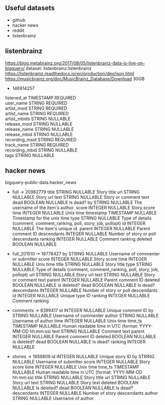 ## Useful datasets
* github
* hacker news
* reddit
* listenbrainz


## listenbrainz

https://blog.metabrainz.org/2017/08/05/listenbrainz-data-is-live-on-bigquery/
dataset: listenbrainz:listenbrainz  
https://listenbrainz.readthedocs.io/en/production/dev/json.html
https://musicbrainz.org/doc/MusicBrainz_Database/Download
30GB



* 146914257

listened_at 	TIMESTAMP 	REQUIRED 	
user_name 	STRING 	REQUIRED 	
artist_msid 	STRING 	REQUIRED 	
artist_name 	STRING 	REQUIRED 	
artist_mbids 	STRING 	NULLABLE 	
release_msid 	STRING 	NULLABLE 	
release_name 	STRING 	NULLABLE 	
release_mbid 	STRING 	NULLABLE 	
recording_msid 	STRING 	REQUIRED 	
track_name 	STRING 	REQUIRED 	
recording_mbid 	STRING 	NULLABLE 	
tags 	STRING 	NULLABLE


## hacker news

bigquery-public-data.hacker_news

* full          -> 20982779
    title 	STRING 	NULLABLE 	Story title
    url 	STRING 	NULLABLE 	Story url
    text 	STRING 	NULLABLE 	Story or comment text
    dead 	BOOLEAN 	NULLABLE 	Is dead?
    by 	STRING 	NULLABLE 	The username of the item's author.
    score 	INTEGER 	NULLABLE 	Story score
    time 	INTEGER 	NULLABLE 	Unix time
    timestamp 	TIMESTAMP 	NULLABLE 	Timestamp for the unix time
    type 	STRING 	NULLABLE 	Type of details (comment, comment_ranking, poll, story, job, pollopt)
    id 	INTEGER 	NULLABLE 	The item's unique id.
    parent 	INTEGER 	NULLABLE 	Parent comment ID
    descendants 	INTEGER 	NULLABLE 	Number of story or poll descendants
    ranking 	INTEGER 	NULLABLE 	Comment ranking
    deleted 	BOOLEAN 	NULLABLE 	

* full_201510   -> 18778427
    by 	STRING 	NULLABLE 	Username of commenter or submitter
    score 	INTEGER 	NULLABLE 	Story score
    time 	INTEGER 	NULLABLE 	Unix time
    title 	STRING 	NULLABLE 	Story title
    type 	STRING 	NULLABLE 	Type of details (comment, comment_ranking, poll, story, job, pollopt)
    url 	STRING 	NULLABLE 	Story url
    text 	STRING 	NULLABLE 	Story or comment text
    parent 	INTEGER 	NULLABLE 	Parent comment ID
    deleted 	BOOLEAN 	NULLABLE 	Is deleted?
    dead 	BOOLEAN 	NULLABLE 	Is dead?
    descendants 	INTEGER 	NULLABLE 	Number of story or poll descendants
    id 	INTEGER 	NULLABLE 	Unique type ID
    ranking 	INTEGER 	NULLABLE 	Comment ranking


* comments      -> 8399417
    id 	INTEGER 	NULLABLE 	Unique comment ID
    by 	STRING 	NULLABLE 	Username of commenter
    author 	STRING 	NULLABLE 	Username of author
    time 	INTEGER 	NULLABLE 	Unix time
    time_ts 	TIMESTAMP 	NULLABLE 	Human readable time in UTC (format: YYYY-MM-DD hh:mm:ss)
    text 	STRING 	NULLABLE 	Comment text
    parent 	INTEGER 	NULLABLE 	Parent comment ID
    deleted 	BOOLEAN 	NULLABLE 	Is deleted?
    dead 	BOOLEAN 	NULLABLE 	Is dead?
    ranking 	INTEGER 	NULLABLE 	

* stories       -> 1959809
    id 	INTEGER 	NULLABLE 	Unique story ID
    by 	STRING 	NULLABLE 	Username of submitter
    score 	INTEGER 	NULLABLE 	Story score
    time 	INTEGER 	NULLABLE 	Unix time
    time_ts 	TIMESTAMP 	NULLABLE 	Human readable time in UTC (format: YYYY-MM-DD hh:mm:ss)
    title 	STRING 	NULLABLE 	Story title
    url 	STRING 	NULLABLE 	Story url
    text 	STRING 	NULLABLE 	Story text
    deleted 	BOOLEAN 	NULLABLE 	Is deleted?
    dead 	BOOLEAN 	NULLABLE 	Is dead?
    descendants 	INTEGER 	NULLABLE 	Number of story descendants
    author 	STRING 	NULLABLE 	Username of author 
 

